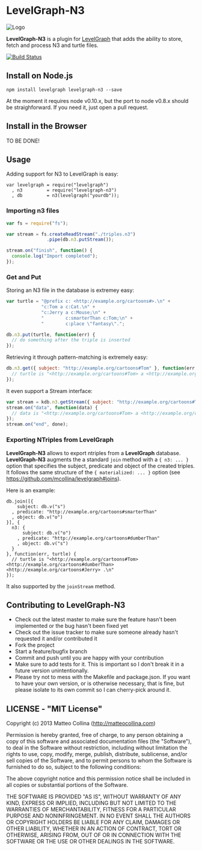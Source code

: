 LevelGraph-N3
===========

![Logo](https://github.com/mcollina/node-levelgraph/raw/master/logo.png)

__LevelGraph-N3__ is a plugin for
[LevelGraph](http://github.com/mcollina/levelgraph) that adds the
ability to store, fetch and process N3 and turtle files.

[![Build
Status](https://travis-ci.org/mcollina/levelgraph-n3.png)](https://travis-ci.org/mcollina/levelgraph-n3)

## Install on Node.js

```
npm install levelgraph levelgraph-n3 --save
```

At the moment it requires node v0.10.x, but the port to node v0.8.x
should be straighforward.
If you need it, just open a pull request.

## Install in the Browser

TO BE DONE!

## Usage

Adding support for N3 to LevelGraph is easy:
```
var levelgraph = require("levelgraph")
  , n3         = require("levelgraph-n3")
  , db         = n3(levelgraph("yourdb"));
```

### Importing n3 files

```js
var fs = require("fs");

var stream = fs.createReadStream("./triples.n3")
               .pipe(db.n3.putStream());

stream.on("finish", function() {
  console.log("Import completed");
});
```

### Get and Put

Storing an N3 file in the database is extremey easy:
```js
var turtle = "@prefix c: <http://example.org/cartoons#>.\n" +
             "c:Tom a c:Cat.\n" +
             "c:Jerry a c:Mouse;\n" +
             "        c:smarterThan c:Tom;\n" +
             "        c:place \"fantasy\".";

db.n3.put(turtle, function(err) {
  // do something after the triple is inserted
});
```

Retrieving it through pattern-matching is extremely easy:
```js
db.n3.get({ subject: "http://example.org/cartoons#Tom" }, function(err, turtle) {
  // turtle is "<http://example.org/cartoons#Tom> a <http://example.org/cartoons#Cat> .\n";
});
```

It even support a Stream interface:
```js
var stream = kdb.n3.getStream({ subject: "http://example.org/cartoons#Tom" });
stream.on("data", function(data) {
  // data is "<http://example.org/cartoons#Tom> a <http://example.org/cartoons#Cat> .\n";
});
stream.on("end", done);
```

### Exporting NTriples from LevelGraph

__LevelGraph-N3__ allows to export ntriples from a __LevelGraph__ database.
__LevelGraph-N3__ augments the a standard `join` method with a `{ n3: ... }` option
that specifies the subject, predicate and object of the created triples.
It follows the same structure of the `{ materialized: ... }` option (see https://github.com/mcollina/levelgraph#joins).

Here is an example:
```
db.join([{
    subject: db.v("s")
  , predicate: "http://example.org/cartoons#smarterThan"
  , object: db.v("o")
}], { 
  n3: {
      subject: db.v("o")
    , predicate: "http://example.org/cartoons#dumberThan"
    , object: db.v("s")
  }
}, function(err, turtle) {
  // turtle is "<http://example.org/cartoons#Tom> <http://example.org/cartoons#dumberThan> <http://example.org/cartoons#Jerry> .\n"
});
```

It also supported by the `joinStream` method.

## Contributing to LevelGraph-N3

* Check out the latest master to make sure the feature hasn't been
  implemented or the bug hasn't been fixed yet
* Check out the issue tracker to make sure someone already hasn't
  requested it and/or contributed it
* Fork the project
* Start a feature/bugfix branch
* Commit and push until you are happy with your contribution
* Make sure to add tests for it. This is important so I don't break it
  in a future version unintentionally.
* Please try not to mess with the Makefile and package.json. If you
  want to have your own version, or is otherwise necessary, that is
  fine, but please isolate to its own commit so I can cherry-pick around
  it.

## LICENSE - "MIT License"

Copyright (c) 2013 Matteo Collina (http://matteocollina.com)

Permission is hereby granted, free of charge, to any person
obtaining a copy of this software and associated documentation
files (the "Software"), to deal in the Software without
restriction, including without limitation the rights to use,
copy, modify, merge, publish, distribute, sublicense, and/or sell
copies of the Software, and to permit persons to whom the
Software is furnished to do so, subject to the following
conditions:

The above copyright notice and this permission notice shall be
included in all copies or substantial portions of the Software.

THE SOFTWARE IS PROVIDED "AS IS", WITHOUT WARRANTY OF ANY KIND,
EXPRESS OR IMPLIED, INCLUDING BUT NOT LIMITED TO THE WARRANTIES
OF MERCHANTABILITY, FITNESS FOR A PARTICULAR PURPOSE AND
NONINFRINGEMENT. IN NO EVENT SHALL THE AUTHORS OR COPYRIGHT
HOLDERS BE LIABLE FOR ANY CLAIM, DAMAGES OR OTHER LIABILITY,
WHETHER IN AN ACTION OF CONTRACT, TORT OR OTHERWISE, ARISING
FROM, OUT OF OR IN CONNECTION WITH THE SOFTWARE OR THE USE OR
OTHER DEALINGS IN THE SOFTWARE.
